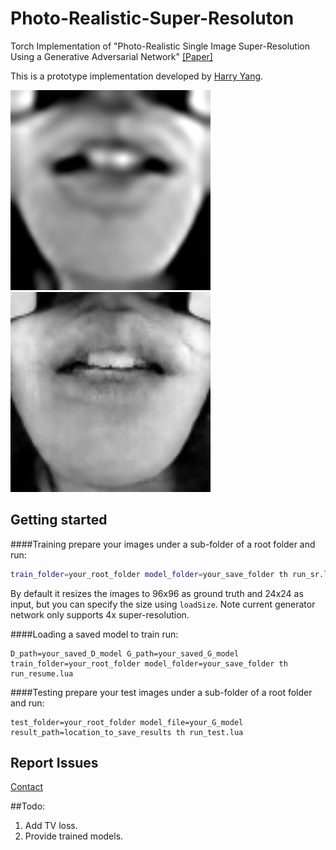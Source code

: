 # Photo-Realistic-Super-Resoluton
Torch Implementation of "Photo-Realistic Single Image Super-Resolution Using a Generative Adversarial Network"
[[Paper]](https://arxiv.org/pdf/1609.04802)

This is a prototype implementation developed by [Harry Yang](https://scholar.google.com/citations?user=jpIFgToAAAAJ&hl=en&authuser=3). 

<img src='pics/input_0001.png' width=320> <img src='pics/output_0001.png' width=320>

## Getting started

####Training
prepare your images under a sub-folder of a root folder and run:
``` bash
train_folder=your_root_folder model_folder=your_save_folder th run_sr.lua 
```

By default it resizes the images to 96x96 as ground truth and 24x24 as input, but you can specify the size using `loadSize`. Note current generator network only supports 4x super-resolution.

####Loading a saved model to train
run:
```
D_path=your_saved_D_model G_path=your_saved_G_model train_folder=your_root_folder model_folder=your_save_folder th run_resume.lua
```

####Testing
prepare your test images under a sub-folder of a root folder and run:
```
test_folder=your_root_folder model_file=your_G_model result_path=location_to_save_results th run_test.lua
```

## Report Issues
[Contact](mailto:harryyang.hk@gmail.com)

##Todo:

1. Add TV loss.
2. Provide trained models.
